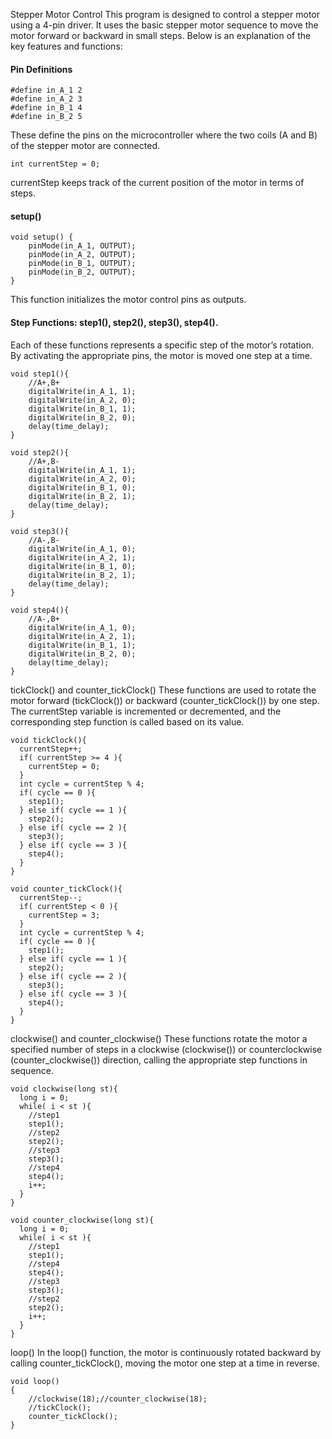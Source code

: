 Stepper Motor Control
This program is designed to control a stepper motor using a 4-pin driver. It uses the basic stepper motor sequence to move the motor forward or backward in small steps. Below is an explanation of the key features and functions:

#### Pin Definitions
```
#define in_A_1 2
#define in_A_2 3
#define in_B_1 4
#define in_B_2 5
```
These define the pins on the microcontroller where the two coils (A and B) of the stepper motor are connected.


```
int currentStep = 0;
```
currentStep keeps track of the current position of the motor in terms of steps.

#### setup()
```
void setup() {
    pinMode(in_A_1, OUTPUT);
    pinMode(in_A_2, OUTPUT);
    pinMode(in_B_1, OUTPUT);
    pinMode(in_B_2, OUTPUT);
}
```
This function initializes the motor control pins as outputs.

#### Step Functions: step1(), step2(), step3(), step4().
Each of these functions represents a specific step of the motor’s rotation. By activating the appropriate pins, the motor is moved one step at a time.
```
void step1(){
    //A+,B+
    digitalWrite(in_A_1, 1);
    digitalWrite(in_A_2, 0);
    digitalWrite(in_B_1, 1);
    digitalWrite(in_B_2, 0);
    delay(time_delay);
}

void step2(){
    //A+,B-
    digitalWrite(in_A_1, 1);
    digitalWrite(in_A_2, 0);
    digitalWrite(in_B_1, 0);
    digitalWrite(in_B_2, 1);
    delay(time_delay);
}

void step3(){
    //A-,B-
    digitalWrite(in_A_1, 0);
    digitalWrite(in_A_2, 1);
    digitalWrite(in_B_1, 0);
    digitalWrite(in_B_2, 1);
    delay(time_delay);
}

void step4(){
    //A-,B+
    digitalWrite(in_A_1, 0);
    digitalWrite(in_A_2, 1);
    digitalWrite(in_B_1, 1);
    digitalWrite(in_B_2, 0);
    delay(time_delay);
}
```
tickClock() and counter_tickClock()
These functions are used to rotate the motor forward (tickClock()) or backward (counter_tickClock()) by one step. The currentStep variable is incremented or decremented, and the corresponding step function is called based on its value.
```
void tickClock(){
  currentStep++;
  if( currentStep >= 4 ){
    currentStep = 0;
  }
  int cycle = currentStep % 4;
  if( cycle == 0 ){
    step1();
  } else if( cycle == 1 ){
    step2();
  } else if( cycle == 2 ){
    step3();
  } else if( cycle == 3 ){
    step4();
  }
}

void counter_tickClock(){
  currentStep--;
  if( currentStep < 0 ){
    currentStep = 3;
  }
  int cycle = currentStep % 4;
  if( cycle == 0 ){
    step1();
  } else if( cycle == 1 ){
    step2();
  } else if( cycle == 2 ){
    step3();
  } else if( cycle == 3 ){
    step4();
  }
}
```
clockwise() and counter_clockwise()
These functions rotate the motor a specified number of steps in a clockwise (clockwise()) or counterclockwise (counter_clockwise()) direction, calling the appropriate step functions in sequence.
```
void clockwise(long st){
  long i = 0;
  while( i < st ){
    //step1
    step1();
    //step2
    step2();
    //step3
    step3();
    //step4
    step4();
    i++;
  }
}

void counter_clockwise(long st){
  long i = 0;
  while( i < st ){
    //step1
    step1();
    //step4
    step4();
    //step3
    step3();
    //step2
    step2();
    i++;
  }
}
```

loop()
In the loop() function, the motor is continuously rotated backward by calling counter_tickClock(), moving the motor one step at a time in reverse.

```
void loop()
{
    //clockwise(18);//counter_clockwise(18);
    //tickClock();
    counter_tickClock();
}
```



